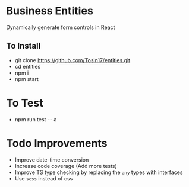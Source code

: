 # Business Entities

Dynamically generate form controls in React

## To Install

- git clone https://github.com/Tosin17/entities.git
- cd entities
- npm i
- npm start

# To Test

- npm run test -- a

# Todo Improvements

- Improve date-time conversion
- Increase code coverage (Add more tests)
- Improve TS type checking by replacing the `any` types with interfaces
- Use `scss` instead of css
